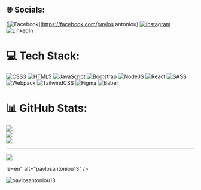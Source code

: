 
## 🌐 Socials:
[![Facebook](https://img.shields.io/badge/Facebook-%231877F2.svg?logo=Facebook&logoColor=white)](https://facebook.com/pavlos antoniou) [![Instagram](https://img.shields.io/badge/Instagram-%23E4405F.svg?logo=Instagram&logoColor=white)](https://instagram.com/pavlosantoniou13) [![LinkedIn](https://img.shields.io/badge/LinkedIn-%230077B5.svg?logo=linkedin&logoColor=white)](https://linkedin.com/in/https://www.linkedin.com/in/pavlos-antoniou-a43653264/) 

# 💻 Tech Stack:
![CSS3](https://img.shields.io/badge/css3-%231572B6.svg?style=for-the-badge&logo=css3&logoColor=white) ![HTML5](https://img.shields.io/badge/html5-%23E34F26.svg?style=for-the-badge&logo=html5&logoColor=white) ![JavaScript](https://img.shields.io/badge/javascript-%23323330.svg?style=for-the-badge&logo=javascript&logoColor=%23F7DF1E) ![Bootstrap](https://img.shields.io/badge/bootstrap-%23563D7C.svg?style=for-the-badge&logo=bootstrap&logoColor=white) ![NodeJS](https://img.shields.io/badge/node.js-6DA55F?style=for-the-badge&logo=node.js&logoColor=white) ![React](https://img.shields.io/badge/react-%2320232a.svg?style=for-the-badge&logo=react&logoColor=%2361DAFB) ![SASS](https://img.shields.io/badge/SASS-hotpink.svg?style=for-the-badge&logo=SASS&logoColor=white) ![Webpack](https://img.shields.io/badge/webpack-%238DD6F9.svg?style=for-the-badge&logo=webpack&logoColor=black) ![TailwindCSS](https://img.shields.io/badge/tailwindcss-%2338B2AC.svg?style=for-the-badge&logo=tailwind-css&logoColor=white) 	![Figma](https://img.shields.io/badge/figma-%23F24E1E.svg?style=for-the-badge&logo=figma&logoColor=white) ![Babel](https://img.shields.io/badge/Babel-F9DC3e?style=for-the-badge&logo=babel&logoColor=black)
# 📊 GitHub Stats:
![](https://github-readme-stats.vercel.app/api?username=pavlosantoniou13&theme=dark&hide_border=false&include_all_commits=false&count_private=false)<br/>
![](https://github-readme-streak-stats.herokuapp.com/?user=pavlosantoniou13&theme=dark&hide_border=false)<br/>
![](https://github-readme-stats.vercel.app/api/top-langs/?username=pavlosantoniou13&theme=dark&hide_border=false&include_all_commits=false&count_private=false&layout=compact)



---
[![](https://visitcount.itsvg.in/api?id=pavlosantoniou13&icon=0&color=12)](https://visitcount.itsvg.in)

<!-- Proudly created with GPRM ( https://gprm.itsvg.in ) -->le=en" alt="pavlosantoniou13" /></p>

<p><img align="center" src="https://github-readme-streak-stats.herokuapp.com/?user=pavlosantoniou13&" alt="pavlosantoniou13" /></p>
